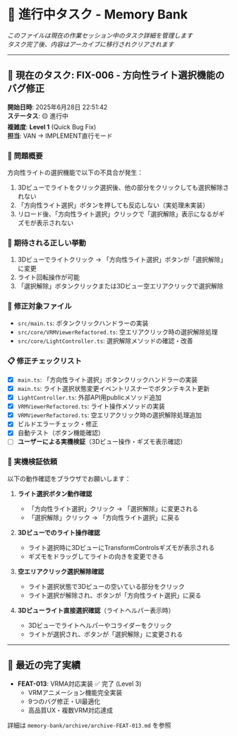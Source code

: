 # 🎯 **進行中タスク** - Memory Bank

_このファイルは現在の作業セッション中のタスク詳細を管理します_  
_タスク完了後、内容はアーカイブに移行されクリアされます_

---

## 📝 **現在のタスク**: FIX-006 - 方向性ライト選択機能のバグ修正

**開始日時**: 2025年6月28日 22:51:42  
**ステータス**: 🟡 進行中  
**複雑度**: **Level 1** (Quick Bug Fix)  
**担当**: VAN → IMPLEMENT直行モード  

### 🐛 **問題概要**
方向性ライトの選択機能で以下の不具合が発生：
1. 3Dビューでライトをクリック選択後、他の部分をクリックしても選択解除されない
2. 「方向性ライト選択」ボタンを押しても反応しない（実処理未実装）
3. リロード後、「方向性ライト選択」クリックで「選択解除」表示になるがギズモが表示されない

### 🎯 **期待される正しい挙動**
1. 3Dビューでライトクリック → 「方向性ライト選択」ボタンが「選択解除」に変更
2. ライト回転操作が可能
3. 「選択解除」ボタンクリックまたは3Dビュー空エリアクリックで選択解除

### 🔧 **修正対象ファイル**
- `src/main.ts`: ボタンクリックハンドラーの実装
- `src/core/VRMViewerRefactored.ts`: 空エリアクリック時の選択解除処理
- `src/core/LightController.ts`: 選択解除メソッドの確認・改善

### 📋 **修正チェックリスト**
- [x] `main.ts`: 「方向性ライト選択」ボタンクリックハンドラーの実装
- [x] `main.ts`: ライト選択状態変更イベントリスナーでボタンテキスト更新
- [x] `LightController.ts`: 外部API用publicメソッド追加
- [x] `VRMViewerRefactored.ts`: ライト操作メソッドの実装
- [x] `VRMViewerRefactored.ts`: 空エリアクリック時の選択解除処理追加
- [x] ビルドエラーチェック・修正
- [x] 自動テスト（ボタン機能確認）
- [ ] **ユーザーによる実機検証**（3Dビュー操作・ギズモ表示確認）

### 🎯 **実機検証依頼**
以下の動作確認をブラウザでお願いします：

1. **ライト選択ボタン動作確認**
   - 「方向性ライト選択」クリック → 「選択解除」に変更される
   - 「選択解除」クリック → 「方向性ライト選択」に戻る

2. **3Dビューでのライト操作確認** 
   - ライト選択時に3DビューにTransformControlsギズモが表示される
   - ギズモをドラッグしてライトの向きを変更できる

3. **空エリアクリック選択解除確認**
   - ライト選択状態で3Dビューの空いている部分をクリック
   - ライト選択が解除され、ボタンが「方向性ライト選択」に戻る

4. **3Dビューライト直接選択確認**（ライトヘルパー表示時）
   - 3Dビューでライトヘルパーやコライダーをクリック
   - ライトが選択され、ボタンが「選択解除」に変更される

---

## 🎉 **最近の完了実績**

- **FEAT-013**: VRMA対応実装 ✅ 完了 (Level 3)
  - VRMアニメーション機能完全実装
  - 9つのバグ修正・UI最適化
  - 高品質UX・複数VRM対応達成

詳細は `memory-bank/archive/archive-FEAT-013.md` を参照 